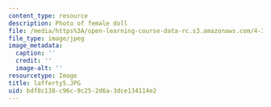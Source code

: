 ```yaml
---
content_type: resource
description: Photo of female doll
file: /media/https%3A/open-learning-course-data-rc.s3.amazonaws.com/4-341-introduction-to-photography-fall-2002/bdf8c138c96c9c252d6a3dce134114e2_lafferty5.JPG
file_type: image/jpeg
image_metadata:
  caption: ''
  credit: ''
  image-alt: ''
resourcetype: Image
title: lafferty5.JPG
uid: bdf8c138-c96c-9c25-2d6a-3dce134114e2
---
```


